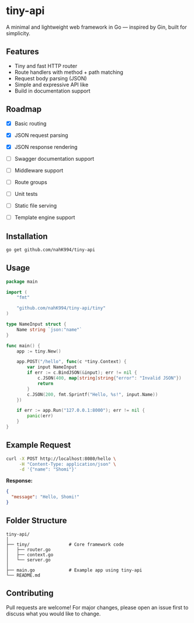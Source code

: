 # tiny-api

A minimal and lightweight web framework in Go — inspired by Gin, built for simplicity.


## Features

- Tiny and fast HTTP router
- Route handlers with method + path matching
- Request body parsing (JSON)
- Simple and expressive API like
- Build in documentation support


## Roadmap

* [x] Basic routing
* [x] JSON request parsing
* [x] JSON response rendering
* [ ] Swagger documentation support
* [ ] Middleware support
* [ ] Route groups
* [ ] Unit tests
* [ ] Static file serving
* [ ] Template engine support


## Installation

```bash
go get github.com/nahK994/tiny-api
````

## Usage

```go
package main

import (
	"fmt"

	"github.com/nahK994/tiny-api/tiny"
)

type NameInput struct {
	Name string `json:"name"`
}

func main() {
	app := tiny.New()

	app.POST("/hello", func(c *tiny.Context) {
		var input NameInput
		if err := c.BindJSON(&input); err != nil {
			c.JSON(400, map[string]string{"error": "Invalid JSON"})
			return
		}
		c.JSON(200, fmt.Sprintf("Hello, %s!", input.Name))
	})

	if err := app.Run("127.0.0.1:8000"); err != nil {
		panic(err)
	}
}
```


## Example Request

```bash
curl -X POST http://localhost:8080/hello \
     -H "Content-Type: application/json" \
     -d '{"name": "Shomi"}'
```

**Response:**

```json
{
  "message": "Hello, Shomi!"
}
```


## Folder Structure

```
tiny-api/
│
├── tiny/               # Core framework code
│   ├── router.go
│   ├── context.go
│   └── server.go
│
├── main.go             # Example app using tiny-api
└── README.md
```



## Contributing

Pull requests are welcome! For major changes, please open an issue first to discuss what you would like to change.
